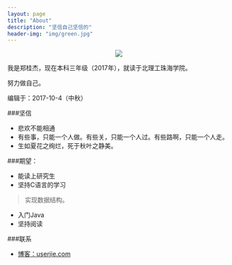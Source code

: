 ```yaml
---
layout: page
title: "About"
description: "坚信自己坚信的"
header-img: "img/green.jpg"
---
```



<center>
    <p><img src="http://7xlfkx.com1.z0.glb.clouddn.com/white2.jpg" align="center"></p>
</center>

我是郑桂杰，现在本科三年级（2017年），就读于北理工珠海学院。

努力做自己。
					
编辑于：2017-10-4（中秋）

###坚信


- 悲欢不能相通 
- 有些事，只能一个人做。有些关，只能一个人过。有些路啊，只能一个人走。
- 生如夏花之绚烂，死于秋叶之静美。


###期望：


- 能读上研究生
- 坚持C语言的学习
> 实现数据结构。
- 入门Java
- 坚持阅读




###联系

- [博客：userjie.com](userjie.com)